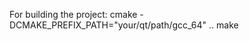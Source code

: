 

For building the project: cmake -DCMAKE_PREFIX_PATH="your/qt/path/gcc_64" ..
                          make
